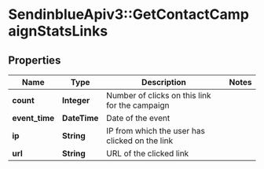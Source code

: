 # SendinblueApiv3::GetContactCampaignStatsLinks

## Properties
Name | Type | Description | Notes
------------ | ------------- | ------------- | -------------
**count** | **Integer** | Number of clicks on this link for the campaign | 
**event_time** | **DateTime** | Date of the event | 
**ip** | **String** | IP from which the user has clicked on the link | 
**url** | **String** | URL of the clicked link | 


